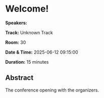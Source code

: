 # Welcome!

**Speakers:** 
                    
**Track:** Unknown Track
                    
**Room:** 30
                    
**Date & Time:** 2025-06-12 09:15:00
                    
**Duration:** 15 minutes
                    
## Abstract
                    
The conference opening with the organizers.
